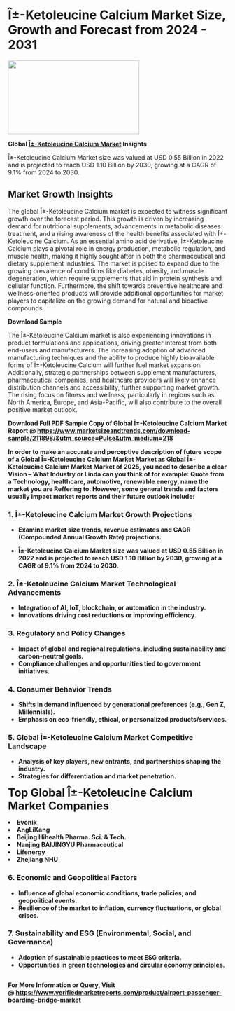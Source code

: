 <H1>Î±-Ketoleucine Calcium Market Size, Growth and Forecast from 2024 - 2031</H1><img class="aligncenter size-medium wp-image-584254" src="https://thirdeyenews.in/wp-content/uploads/2024/09/Global-Market-Research-300x168.jpeg" alt="" width="300" height="168" /><p><strong>Global&nbsp;<a href="https://www.marketsizeandtrends.com/download-sample/211898/&amp;utm_source=Pulse&amp;utm_medium=218">Î±-Ketoleucine Calcium Market</a> Insights</strong></p><p>Î±-Ketoleucine Calcium Market size was valued at USD 0.55 Billion in 2022 and is projected to reach USD 1.10 Billion by 2030, growing at a CAGR of 9.1% from 2024 to 2030.</p><p><h2>Market Growth Insights</h2> <p>The global Î±-Ketoleucine Calcium market is expected to witness significant growth over the forecast period. This growth is driven by increasing demand for nutritional supplements, advancements in metabolic diseases treatment, and a rising awareness of the health benefits associated with Î±-Ketoleucine Calcium. As an essential amino acid derivative, Î±-Ketoleucine Calcium plays a pivotal role in energy production, metabolic regulation, and muscle health, making it highly sought after in both the pharmaceutical and dietary supplement industries. The market is poised to expand due to the growing prevalence of conditions like diabetes, obesity, and muscle degeneration, which require supplements that aid in protein synthesis and cellular function. Furthermore, the shift towards preventive healthcare and wellness-oriented products will provide additional opportunities for market players to capitalize on the growing demand for natural and bioactive compounds.</p> <p><strong>Download Sample</strong></p> <p>The Î±-Ketoleucine Calcium market is also experiencing innovations in product formulations and applications, driving greater interest from both end-users and manufacturers. The increasing adoption of advanced manufacturing techniques and the ability to produce highly bioavailable forms of Î±-Ketoleucine Calcium will further fuel market expansion. Additionally, strategic partnerships between supplement manufacturers, pharmaceutical companies, and healthcare providers will likely enhance distribution channels and accessibility, further supporting market growth. The rising focus on fitness and wellness, particularly in regions such as North America, Europe, and Asia-Pacific, will also contribute to the overall positive market outlook.</p> <p><strong></p><p><span class=""><strong>Download Full PDF Sample Copy of Global Î±-Ketoleucine Calcium Market Report</strong> @ <a href="https://www.marketsizeandtrends.com/download-sample/211898/&amp;utm_source=Pulse&amp;utm_medium=218" target="_blank">https://www.marketsizeandtrends.com/download-sample/211898/&amp;utm_source=Pulse&amp;utm_medium=218</a></span></p><p>In order to make an accurate and perceptive description of future scope of a Global&nbsp;Î±-Ketoleucine Calcium Market Market as Global&nbsp;Î±-Ketoleucine Calcium Market Market of 2025, you need to describe a clear Vision &ndash; What Industry or Linda can you think of for example: Quote from a Technology, healthcare, automotive, renewable energy, name the market you are Reffering to. However, some general trends and factors usually impact market reports and their future outlook include:</p><h3>1.&nbsp;<strong>Î±-Ketoleucine Calcium Market Growth Projections</strong></h3><ul><li>Examine market size trends, revenue estimates and CAGR (Compounded Annual Growth Rate) projections.</li><li><p>Î±-Ketoleucine Calcium Market size was valued at USD 0.55 Billion in 2022 and is projected to reach USD 1.10 Billion by 2030, growing at a CAGR of 9.1% from 2024 to 2030.</p></li></ul><h3>2.&nbsp;<strong>Î±-Ketoleucine Calcium Market Technological Advancements</strong></h3><ul><li>Integration of AI, IoT, blockchain, or automation in the industry.</li><li>Innovations driving cost reductions or improving efficiency.</li></ul><h3>3.&nbsp;<strong>Regulatory and Policy Changes</strong></h3><ul><li>Impact of global and regional regulations, including sustainability and carbon-neutral goals.</li><li>Compliance challenges and opportunities tied to government initiatives.</li></ul><h3>4.&nbsp;<strong>Consumer Behavior Trends</strong></h3><ul><li>Shifts in demand influenced by generational preferences (e.g., Gen Z, Millennials).</li><li>Emphasis on eco-friendly, ethical, or personalized products/services.</li></ul><h3>5.&nbsp;<strong>Global Î±-Ketoleucine Calcium Market Competitive Landscape</strong></h3><ul><li>Analysis of key players, new entrants, and partnerships shaping the industry.</li><li>Strategies for differentiation and market penetration.</li></ul><p data-pm-slice="1 1 []"><span style="color: inherit; font-family: inherit; font-size: 25px;">Top Global Î±-Ketoleucine Calcium Market Companies</span></p><div class="" data-test-id=""><p><li>Evonik</li><li> AngLiKang</li><li> Beijing Hihealth Pharma. Sci. & Tech.</li><li> Nanjing BAIJINGYU Pharmaceutical</li><li> Lifenergy</li><li> Zhejiang NHU</li></p></div><h3>6.&nbsp;<strong>Economic and Geopolitical Factors</strong></h3><ul><li>Influence of global economic conditions, trade policies, and geopolitical events.</li><li>Resilience of the market to inflation, currency fluctuations, or global crises.</li></ul><h3>7.&nbsp;<strong>Sustainability and ESG (Environmental, Social, and Governance)</strong></h3><ul><li>Adoption of sustainable practices to meet ESG criteria.</li><li>Opportunities in green technologies and circular economy principles.</li></ul><h2><strong style="font-size: 14px;">For More Information or Query, Visit @&nbsp;</strong><a style="background-color: #ffffff; font-size: 14px;" href="https://www.marketsizeandtrends.com/report/Î±-ketoleucine-calcium-market/" target="_blank">https://www.verifiedmarketreports.com/product/airport-passenger-boarding-bridge-market</a></h2>

